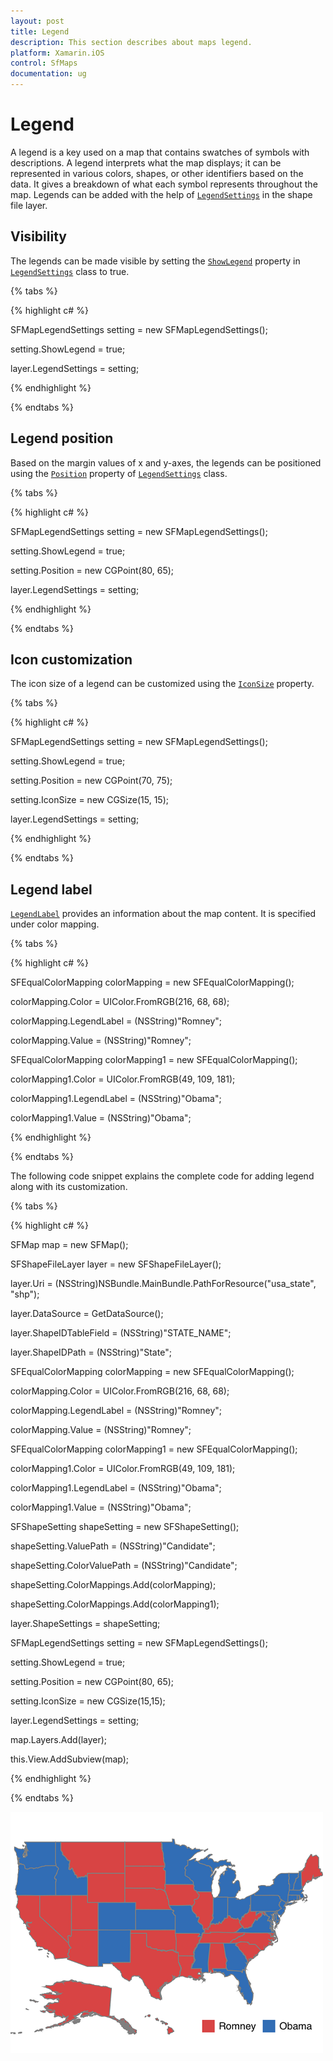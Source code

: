 ```yaml
---
layout: post
title: Legend
description: This section describes about maps legend.
platform: Xamarin.iOS
control: SfMaps
documentation: ug
---
```

# Legend

A legend is a key used on a map that contains swatches of symbols with descriptions. A legend interprets what the map displays; it can be represented in various colors, shapes, or other identifiers based on the data. It gives a breakdown of what each symbol represents throughout the map.
Legends can be added with the help of [`LegendSettings`](https://help.syncfusion.com/cr/xamarin-ios/Syncfusion.SfMaps.iOS.SFShapeFileLayer.html#Syncfusion_SfMaps_iOS_SFShapeFileLayer_LegendSettings) in the shape file layer.

## Visibility

The legends can be made visible by setting the [`ShowLegend`](https://help.syncfusion.com/cr/xamarin-ios/Syncfusion.SfMaps.iOS.SFMapLegendSettings.html#Syncfusion_SfMaps_iOS_SFMapLegendSettings_ShowLegend) property in [`LegendSettings`](https://help.syncfusion.com/cr/xamarin-ios/Syncfusion.SfMaps.iOS.SFShapeFileLayer.html#Syncfusion_SfMaps_iOS_SFShapeFileLayer_LegendSettings) class to true.

{% tabs %}

{% highlight c# %}

SFMapLegendSettings setting = new SFMapLegendSettings();

setting.ShowLegend = true;

layer.LegendSettings = setting;

{% endhighlight %}

{% endtabs %}

## Legend position

Based on the margin values of x and y-axes, the legends can be positioned using the [`Position`](https://help.syncfusion.com/cr/xamarin-ios/Syncfusion.SfMaps.iOS.SFMapLegendSettings.html#Syncfusion_SfMaps_iOS_SFMapLegendSettings_Position) property of [`LegendSettings`](https://help.syncfusion.com/cr/xamarin-ios/Syncfusion.SfMaps.iOS.SFShapeFileLayer.html#Syncfusion_SfMaps_iOS_SFShapeFileLayer_LegendSettings) class.

{% tabs %}

{% highlight c# %}

SFMapLegendSettings setting = new SFMapLegendSettings();

setting.ShowLegend = true;

setting.Position = new CGPoint(80, 65);

layer.LegendSettings = setting;

{% endhighlight %}

{% endtabs %}

## Icon customization

The icon size of a legend can be customized using the [`IconSize`](https://help.syncfusion.com/cr/xamarin-ios/Syncfusion.SfMaps.iOS.SFMapLegendSettings.html#Syncfusion_SfMaps_iOS_SFMapLegendSettings_IconSize) property.

{% tabs %}

{% highlight c# %}

SFMapLegendSettings setting = new SFMapLegendSettings();

setting.ShowLegend = true;

setting.Position = new CGPoint(70, 75);

 setting.IconSize = new CGSize(15, 15);

layer.LegendSettings = setting;

{% endhighlight %}

{% endtabs %}

## Legend label

[`LegendLabel`](https://help.syncfusion.com/cr/xamarin-ios/Syncfusion.SfMaps.iOS.SFMapColorMapping.html#Syncfusion_SfMaps_iOS_SFMapColorMapping_LegendLabel) provides an information about the map content. It is specified under color mapping.

{% tabs %}

{% highlight c# %}

SFEqualColorMapping colorMapping = new SFEqualColorMapping();

colorMapping.Color = UIColor.FromRGB(216, 68, 68);

colorMapping.LegendLabel = (NSString)"Romney";

colorMapping.Value = (NSString)"Romney";

SFEqualColorMapping colorMapping1 = new SFEqualColorMapping();

colorMapping1.Color = UIColor.FromRGB(49, 109, 181);

colorMapping1.LegendLabel = (NSString)"Obama";

colorMapping1.Value = (NSString)"Obama";

{% endhighlight %}

{% endtabs %}

The following code snippet explains the complete code for adding legend along with its customization.

{% tabs %}

{% highlight c# %}

SFMap map = new SFMap();

SFShapeFileLayer layer = new SFShapeFileLayer();

layer.Uri = (NSString)NSBundle.MainBundle.PathForResource("usa_state", "shp");

layer.DataSource = GetDataSource();

layer.ShapeIDTableField = (NSString)"STATE_NAME";

layer.ShapeIDPath = (NSString)"State";

SFEqualColorMapping colorMapping = new SFEqualColorMapping();

colorMapping.Color = UIColor.FromRGB(216, 68, 68);

colorMapping.LegendLabel = (NSString)"Romney";

colorMapping.Value = (NSString)"Romney";

SFEqualColorMapping colorMapping1 = new SFEqualColorMapping();

colorMapping1.Color = UIColor.FromRGB(49, 109, 181);

colorMapping1.LegendLabel = (NSString)"Obama";

colorMapping1.Value = (NSString)"Obama";

SFShapeSetting shapeSetting = new SFShapeSetting();

shapeSetting.ValuePath = (NSString)"Candidate";

shapeSetting.ColorValuePath = (NSString)"Candidate";

shapeSetting.ColorMappings.Add(colorMapping);

shapeSetting.ColorMappings.Add(colorMapping1);

layer.ShapeSettings = shapeSetting;

SFMapLegendSettings setting = new SFMapLegendSettings();

setting.ShowLegend = true;

setting.Position = new CGPoint(80, 65);

setting.IconSize = new CGSize(15,15);

layer.LegendSettings = setting;

map.Layers.Add(layer);

this.View.AddSubview(map);
 
{% endhighlight %}

{% endtabs %}

![](Images/Legend_image.png)
